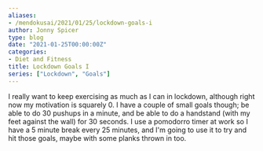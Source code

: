 ```yaml
---
aliases:
- /mendokusai/2021/01/25/lockdown-goals-i
author: Jonny Spicer
type: blog
date: "2021-01-25T00:00:00Z"
categories:
- Diet and Fitness
title: Lockdown Goals I
series: ["Lockdown", "Goals"]
---
```

I really want to keep exercising as much as I can in lockdown, although right now my motivation is squarely 0. I have a couple of small goals though; be able to do 30 pushups in a
minute, and be able to do a handstand (with my feet against the wall) for 30 seconds. I use a pomodorro timer at work so I have a 5 minute break every 25 minutes, and I'm going to
use it to try and hit those goals, maybe with some planks thrown in too.
